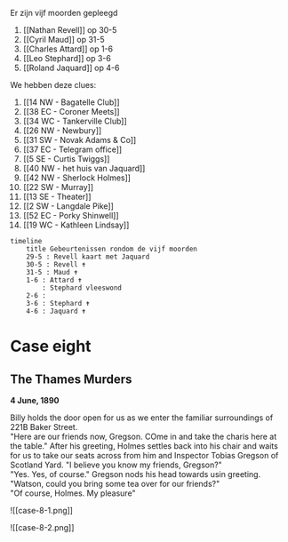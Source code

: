 Er zijn vijf moorden gepleegd

1. [[Nathan Revell]] op 30-5
2. [[Cyril Maud]] op 31-5
3. [[Charles Attard]] op 1-6
4. [[Leo Stephard]] op 3-6
5. [[Roland Jaquard]] op 4-6

We hebben deze clues:

1. [[14 NW - Bagatelle Club]]
2. [[38 EC - Coroner Meets]]
3. [[34 WC - Tankerville Club]]
4. [[26 NW - Newbury]]
5. [[31 SW - Novak Adams & Co]]
6. [[37 EC - Telegram office]]
7. [[5 SE - Curtis Twiggs]]
8. [[40 NW - het huis van Jaquard]]
9. [[42 NW - Sherlock Holmes]]
10. [[22 SW - Murray]]
11. [[13 SE - Theater]]
12. [[2 SW - Langdale Pike]]
13. [[52 EC - Porky Shinwell]]
14. [[19 WC - Kathleen Lindsay]]

```mermaid
timeline
    title Gebeurtenissen rondom de vijf moorden
    29-5 : Revell kaart met Jaquard
    30-5 : Revell ✝
    31-5 : Maud ✝
    1-6 : Attard ✝
        : Stephard vleeswond
    2-6 :
    3-6 : Stephard ✝
    4-6 : Jaquard ✝
```

# Case eight

## The Thames Murders

**4 June, 1890**

Billy holds the door open for us as we enter the familiar surroundings of 221B Baker Street.  
"Here are our friends now, Gregson. COme in and take the charis here at the table." After his greeting, Holmes settles back into his chair and waits for us to take our seats across from him and Inspector Tobias Gregson of Scotland Yard. "I believe you know my friends, Gregson?"  
"Yes. Yes, of course." Gregson nods his head towards usin greeting.  
"Watson, could you bring some tea over for our friends?"  
"Of course, Holmes. My pleasure"

![[case-8-1.png]]

![[case-8-2.png]]
